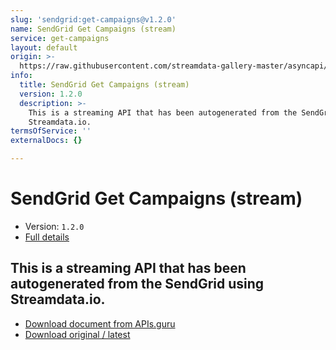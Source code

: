 ```yaml
---
slug: 'sendgrid:get-campaigns@v1.2.0'
name: SendGrid Get Campaigns (stream)
service: get-campaigns
layout: default
origin: >-
  https://raw.githubusercontent.com/streamdata-gallery-master/asyncapi/master/_listings/sendgrid/sendgrid-get-campaigns-stream-async.md
info:
  title: SendGrid Get Campaigns (stream)
  version: 1.2.0
  description: >-
    This is a streaming API that has been autogenerated from the SendGrid using
    Streamdata.io.
termsOfService: ''
externalDocs: {}

---
```

# SendGrid Get Campaigns (stream)

* Version: `1.2.0`
* [Full details](../html/sendgrid:get-campaigns@v1.2.0.html)




## This is a streaming API that has been autogenerated from the SendGrid using Streamdata.io.



* [Download document from APIs.guru](https://raw.githubusercontent.com/APIs-guru/asyncapi-directory/master/docs/APIs/sendgrid%3Aget-campaigns%40v1.2.0.yaml)
* [Download original / latest](https://raw.githubusercontent.com/streamdata-gallery-master/asyncapi/master/_listings/sendgrid/sendgrid-get-campaigns-stream-async.md)

<script type="application/ld+json">
{
  "@context": "http://schema.org/",
  "@type": "WebAPI",
  "description": "This is a streaming API that has been autogenerated from the SendGrid using Streamdata.io.",
  "documentation": "",

  "name": "SendGrid Get Campaigns (stream)"
}
</script>
